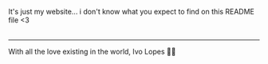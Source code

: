 It's just my website... i don't know what you expect to find on this README file <3
<br><br>

<hr>
With all the love existing in the world,
Ivo Lopes 👋😗
